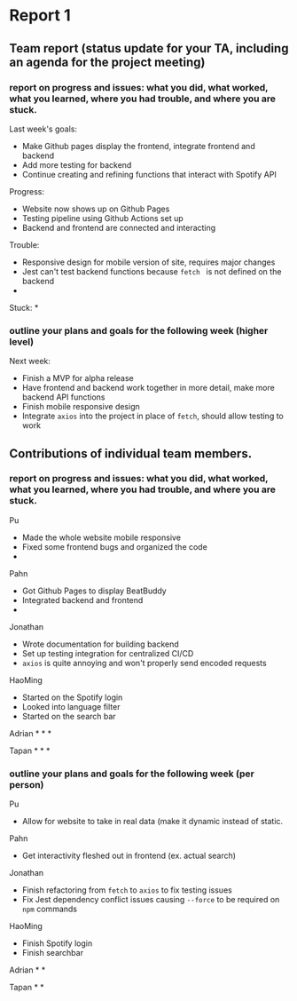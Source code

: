 # Report 1

## Team report (status update for your TA, including an agenda for the project meeting)

### report on progress and issues: what you did, what worked, what you learned, where you had trouble, and where you are stuck.

Last week's goals:
 * Make Github pages display the frontend, integrate frontend and backend
 * Add more testing for backend
 * Continue creating and refining functions that interact with Spotify API

Progress: 
 * Website now shows up on Github Pages
 * Testing pipeline using Github Actions set up
 * Backend and frontend are connected and interacting

Trouble: 
 * Responsive design for mobile version of site, requires major changes
 * Jest can't test backend functions because `fetch ` is not defined on the backend
 * 

Stuck: 
 * 

### outline your plans and goals for the following week (higher level)

Next week: 
 * Finish a MVP for alpha release
 * Have frontend and backend work together in more detail, make more backend API functions
 * Finish mobile responsive design
 * Integrate `axios` into the project in place of `fetch`, should allow testing to work


## Contributions of individual team members.

### report on progress and issues: what you did, what worked, what you learned, where you had trouble, and where you are stuck.

Pu
 * Made the whole website mobile responsive
 * Fixed some frontend bugs and organized the code
 * 

Pahn
 * Got Github Pages to display BeatBuddy
 * Integrated backend and frontend
 * 

Jonathan
 * Wrote documentation for building backend
 * Set up testing integration for centralized CI/CD
 * `axios` is quite annoying and won't properly send encoded requests

HaoMing
 * Started on the Spotify login
 * Looked into language filter
 * Started on the search bar

Adrian
 * 
 * 
 * 

Tapan
 * 
 * 
 * 

### outline your plans and goals for the following week (per person)

Pu 
 * Allow for website to take in real data (make it dynamic instead of static.

Pahn
 * Get interactivity fleshed out in frontend (ex. actual search)

Jonathan
 * Finish refactoring from `fetch` to `axios` to fix testing issues
 * Fix Jest dependency conflict issues causing `--force` to be required on `npm` commands

HaoMing
 * Finish Spotify login
 * Finish searchbar

Adrian
 * 
 * 

Tapan
 * 
 * 
